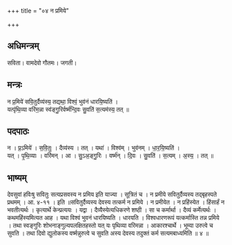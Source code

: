 +++
title = "०४ न प्रमिये"

+++
## अधिमन्त्रम्
सविता। वामदेवो गौतमः। जगती।

## मन्त्रः
न प्र॒मिये॑ सवि॒तुर्दैव्य॑स्य॒ तद्यथा॒ विश्वं॒ भुव॑नं धारयि॒ष्यति॑ ।  
यत्पृ॑थि॒व्या वरि॑म॒न्ना स्व॑ङ्गु॒रिर्वर्ष्म॑न्दि॒वः सु॒वति॑ स॒त्यम॑स्य॒ तत् ॥

## पदपाठः
न । प्र॒ऽमिये॑ । स॒वि॒तुः । दैव्य॑स्य । तत् । यथा॑ । विश्व॑म् । भुव॑नम् । धा॒र॒यि॒ष्यति॑ ।  
यत् । पृ॒थि॒व्याः । वरि॑मन् । आ । सु॒ऽअ॒ङ्गु॒रिः । वर्ष्म॑न् । दि॒वः । सु॒वति॑ । स॒त्यम् । अ॒स्य॒ । तत् ॥

## भाष्यम्
देवसुवां हविःषु सवितुः सत्यप्रसवस्य न प्रमिय इति याज्या । सूत्रितं च । न प्रमीये सवितुर्दैव्यस्य तद्बृहस्पते प्रथमम् । आ. ४-११ । इति ॥सवितुर्दैव्यस्य देवस्य तत्कर्म न प्रमिये । न प्रमीयेत । न प्रहिंस्येत । हिंसार्हं न भवतीत्यर्थः । कृत्यार्थे केन्प्रत्ययः । यद्वा । दैव्यैस्येत्यधिकरणे शष्ठी । सा च कर्मार्था । दैव्यं कर्मेत्यर्थः । कथमहिंस्यमित्यत आह । यथा विश्वं भुवनं धारयिष्यति । धारयति । विश्वधारणरूपं यत्कर्मास्ति तन्न प्रमिये । तथा स्वङ्गुरिः शोभनाङ्गुल्यपलक्षितहस्तो यत् यः पृथिव्या वरिमन्ना । आकारश्चार्थे । भूम्या उरुत्वे च सुवति । तथा दिवो द्युलोकस्य वर्ष्मन्नुरुत्वे च सुवति अस्य देवस्य तदुक्तं कर्म सत्यमबाध्यमिति ॥ ४ ॥